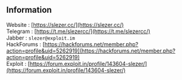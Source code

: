 ## Information
 Website : [https://slezer.cc/](https://slezer.cc/)  
 Telegram : [https://t.me/slezercc/](https://t.me/slezercc/)  
 Jabber : `slezer@exploit.im`  
 HackForums : [https://hackforums.net/member.php?action=profile&uid=5262919](https://hackforums.net/member.php?action=profile&uid=5262919)  
 Exploit : [https://forum.exploit.in/profile/143604-slezer/](https://forum.exploit.in/profile/143604-slezer/)
